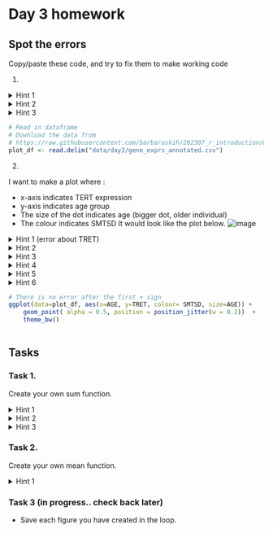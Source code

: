 # Day 3 homework
## Spot the errors
Copy/paste these code, and try to fix them to make working code

1. 
<details><summary>Hint 1 </summary> 
Use head(plot_df) to look at the beginning of plot_df.
</details>
<details><summary>Hint 2 </summary> 
What kind of separator is it? Use ?read.delim to find out what the default separator is.
</details>
<details><summary>Hint 3 </summary> 
You can use sep="," to change the default separator (see Task 5.4 for examples on how to import a .csv file)
</details>

```r
# Read in dataframe
# Download the data from
# https://raw.githubusercontent.com/barbarashih/202307_r_introduction/main/data/day3/gene_exprs_annotated.csv
plot_df <- read.delim("data/day3/gene_exprs_annotated.csv")
```
		
2. 
I want to make a plot where :
- x-axis indicates TERT expression 
- y-axis indicates age group 
- The size of the dot indicates age (bigger dot, older individual)
- The colour indicates SMTSD
It would look like the plot below.
![image](https://github.com/barbarashih/202307_r_introduction/assets/8283969/91bd3ede-2bcd-4946-9185-87517c1216ef)

<details><summary>Hint 1 (error about TRET) </summary> 
Double check the spelling of the gene name indicated in the code and the gene name in my example plot. Typos are a common source of error when plotting genes.
</details>
<details><summary>Hint 2 </summary> 
plot_df$AGE is currently a character vector. You need to create a column that is a numeric vector
</details>
<details><summary>Hint 3 </summary> 
You can use strsplit to split a value
</details>
<details><summary>Hint 4 </summary> 
Once you have done strsplit(plot_df$AGE, "-"), take the first value of each character vector in each element of the list (see Day3 Task 1.2).
</details>
<details><summary>Hint 5 </summary> 
Remember to convert the values from characters to numerics (see Day 1, Task 4.2).
</details>
<details><summary>Hint 6 </summary> 
Remember to change the plot value from AGE for size to this newly generated column. Make sure you haven't changed x axis away from AGE; if x-axis becomes numeric, the position=position_jitter(w=0.2) will have a minial effect. This bit of the code introudce random spread of points that is 0.2 in width. 
</details>

```r
# There is no error after the first + sign
ggplot(data=plot_df, aes(x=AGE, y=TRET, colour= SMTSD, size=AGE)) +
	geom_point( alpha = 0.5, position = position_jitter(w = 0.2))  +
	theme_bw()
	
```


## Tasks
### Task 1.
Create your own sum function.
<details><summary>Hint 1 </summary> 
Look at food_count in Day 2 Spot the error 3, for inspiration on how you might set a starting variable to keep your count.
</details>
<details><summary>Hint 2 </summary> 
You can loop through the length of the input vector, and add on each element of the vector to a variable you set at the beginning for each loop.
</details>
<details><summary>Hint 3 </summary> 
Consider food_count in Day 2 Spot the error 3. In each loop, 1 was added to food_count. Can you add each element of a vector instead?
</details>


### Task 2.
Create your own mean function.
<details><summary>Hint 1 </summary> 
Similar to Task 1 on how to make your own sum function, except you would need to divide by the length to get mean.
</details>

### Task 3 (in progress.. check back later)
- Save each figure you have created in the loop.


